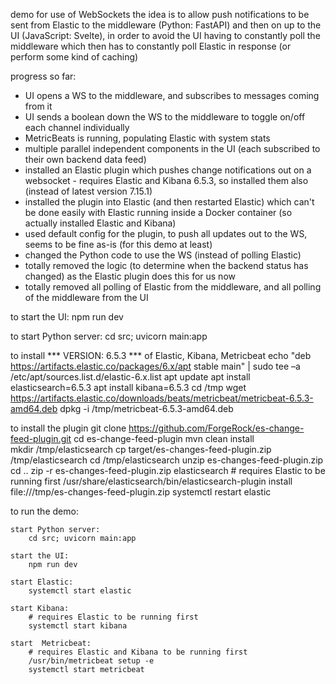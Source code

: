 demo for use of WebSockets 
the idea is to allow push notifications to be sent from Elastic to the middleware (Python: FastAPI) and then on up to the UI (JavaScript: Svelte), in order to avoid the UI having to constantly poll the middleware which then has to constantly poll Elastic in response (or perform some kind of caching)

progress so far:
* UI opens a WS to the middleware, and subscribes to messages coming from it
* UI sends a boolean down the WS to the middleware to toggle on/off each channel individually
* MetricBeats is running, populating Elastic with system stats
* multiple parallel independent components in the UI (each subscribed to their own backend data feed)
* installed an Elastic plugin which pushes change notifications out on a websocket - requires Elastic and Kibana 6.5.3, so installed them also (instead of latest version 7.15.1) 
* installed the plugin into Elastic (and then restarted Elastic) which can't be done easily with Elastic running inside a Docker container (so actually installed Elastic and Kibana)
* used default config for the plugin, to push all updates out to the WS, seems to be fine as-is (for this demo at least)
* changed the Python code to use the WS (instead of polling Elastic)
* totally removed the logic (to determine when the backend status has changed) as the Elastic plugin does this for us now
* totally removed all polling of Elastic from the middleware, and all polling of the middleware from the UI


to start the UI:
    npm run dev


to start Python server:
    cd src; uvicorn main:app


to install *** VERSION: 6.5.3 *** of Elastic, Kibana, Metricbeat
    echo "deb https://artifacts.elastic.co/packages/6.x/apt stable main" | sudo tee –a /etc/apt/sources.list.d/elastic-6.x.list
    apt update
    apt install elasticsearch=6.5.3
    apt install kibana=6.5.3
    cd /tmp
    wget https://artifacts.elastic.co/downloads/beats/metricbeat/metricbeat-6.5.3-amd64.deb
    dpkg -i /tmp/metricbeat-6.5.3-amd64.deb


to install the plugin
    git clone https://github.com/ForgeRock/es-change-feed-plugin.git
    cd es-change-feed-plugin
    mvn clean install  
    mkdir /tmp/elasticsearch
    cp target/es-changes-feed-plugin.zip /tmp/elasticsearch
    cd /tmp/elasticsearch
    unzip es-changes-feed-plugin.zip 
    cd ..
    zip -r es-changes-feed-plugin.zip elasticsearch
    # requires Elastic to be running first
    /usr/share/elasticsearch/bin/elasticsearch-plugin install file:///tmp/es-changes-feed-plugin.zip
    systemctl restart elastic 


to run the demo:
    
    start Python server:
        cd src; uvicorn main:app

    start the UI:
        npm run dev

    start Elastic:
        systemctl start elastic

    start Kibana:
        # requires Elastic to be running first
        systemctl start kibana

    start  Metricbeat:
        # requires Elastic and Kibana to be running first
        /usr/bin/metricbeat setup -e
        systemctl start metricbeat
